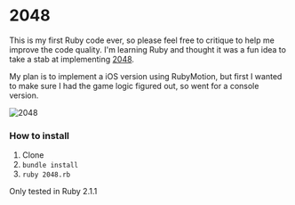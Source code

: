 2048
====

This is my first Ruby code ever, so please feel free to critique to help me improve the code quality. I'm learning Ruby and thought it was a fun idea to take a stab at implementing [2048](http://gabrielecirulli.github.io/2048/).

My plan is to implement a iOS version using RubyMotion, but first I wanted to make sure I had the game logic figured out, so went for a console version.


![2048](http://f.cl.ly/items/2B390W450E43422x1u2a/Screen%20Shot%202014-04-25%20at%2012.45.39%20AM.png)

### How to install

1. Clone
2. `bundle install`
3. `ruby 2048.rb`

Only tested in Ruby 2.1.1

